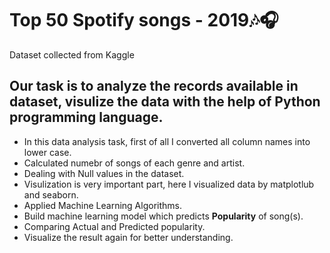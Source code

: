 # Top 50 Spotify songs - 2019🎶🎧

Dataset collected from Kaggle

## Our task is to analyze the records available in dataset, visulize the data with the help of Python programming language.

- In this data analysis task, first of all I converted all column names into lower case.
- Calculated numebr of songs of each genre and artist.
- Dealing with Null values in the dataset.
- Visulization is very important part, here I visualized data by matplotlub and seaborn.
- Applied Machine Learning Algorithms.
- Build machine learning model which predicts **Popularity** of song(s).
- Comparing Actual and Predicted popularity.
- Visualize the result again for better understanding.
